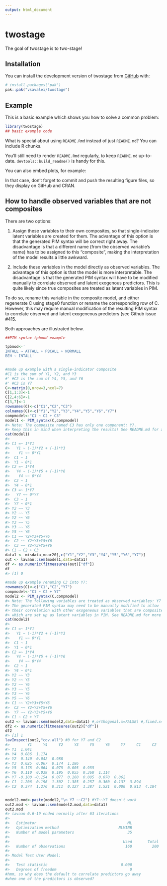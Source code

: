 ```yaml
---
output: html_document
---
```


<!-- README.md is generated from README.Rmd. Please edit that file -->

# twostage

<!-- badges: start -->
<!-- badges: end -->

The goal of twostage is to two-stage!

## Installation

You can install the development version of twostage from
[GitHub](https://github.com/) with:

``` r
# install.packages("pak")
pak::pak("vsavalei/twostage")
```

## Example

This is a basic example which shows you how to solve a common problem:

``` r
library(twostage)
## basic example code
```

What is special about using `README.Rmd` instead of just `README.md`?
You can include R chunks.

You’ll still need to render `README.Rmd` regularly, to keep `README.md`
up-to-date. `devtools::build_readme()` is handy for this.

You can also embed plots, for example:

In that case, don’t forget to commit and push the resulting figure
files, so they display on GitHub and CRAN.

## How to handle observed variables that are not composites

There are two options:

1)  Assign these variables to their own composites, so that
    single-indicator latent variables are created for them. The
    advantage of this option is that the generated PIM syntax will be
    correct right away. The disadvantage is that a different name (from
    the observed variable’s name) has to be assigned to this
    “composite”, making the interpretation of the model results a little
    awkward.

2)  Include these variables in the model directly as observed variables.
    The advantage of this option is that the model is more
    interpretable. The disadvantage is that the generated PIM syntax
    will have to be modified manually to correlate observed and latent
    exogenous predictors. This is quite likely since true composites are
    treated as latent variables in PIM.

To do so, rename this variable in the composite model, and either
regenerate C using stage0 function or rename the corresponding row of C.
However, this may require manual modification of the resulting PIM
syntax to correlate observed and latent exogeneous predictors (see
Github issue \#415.

Both approaches are illustrated below.

``` r
##PIM syntax tpbmod example

tpbmod<-'
INTALL ~ ATTALL + PBCALL + NORMALL
BEH ~ INTALL'


#made up example with a single-indicator composite
#C1 is the sum of Y1, Y2, and Y3
#' #C2 is the sum of Y4, Y5, and Y6
#' #C3 is Y7
C<-matrix(0,nrow=3,ncol=7)
C[1,1:3]<-1
C[2,4:6]<-1
C[3,7]<-1
rownames(C)<-c("C1","C2","C3")
colnames(C)<-c("Y1","Y2","Y3","Y4","Y5","Y6","Y7")
compmodel<-"C1 ~ C2 + C3"
model1 <- PIM_syntax(C,compmodel)
#> Note: The composite named C3 has only one component: Y7. 
#> Keep this in mind when interpreting the results! See README.md for alternatives.
cat(model1)
#> 
#> C1 =~ 1*Y1
#>   Y1 ~ (-1)*Y2 + (-1)*Y3
#>    Y1 ~~ 0*Y1 
#>  C1 ~ 1  
#>  Y1 ~ 0*1
#> C2 =~ 1*Y4
#>   Y4 ~ (-1)*Y5 + (-1)*Y6
#>    Y4 ~~ 0*Y4 
#>  C2 ~ 1  
#>  Y4 ~ 0*1
#> C3 =~ 1*Y7
#>   Y7 ~~ 0*Y7 
#>  C3 ~ 1  
#>  Y7 ~ 0*1
#> Y2 ~~ Y3
#> Y2 ~~ Y5
#> Y2 ~~ Y6
#> Y3 ~~ Y5
#> Y3 ~~ Y6
#> Y5 ~~ Y6 
#> C1 ~~ Y2+Y3+Y5+Y6 
#>  C2 ~~ Y2+Y3+Y5+Y6 
#>  C3 ~~ Y2+Y3+Y5+Y6
#> C1 ~ C2 + C3
data1 <- misdata_mcar20[,c("Y1","Y2","Y3","Y4","Y5","Y6","Y7")]
out <- lavaan::sem(model1,data=data1)
df <- as.numeric(fitmeasures(out)["df"])
df
#> [1] 0

#made up example renaming C3 into Y7:
rownames(C)<-c("C1","C2","Y7")
compmodel<-"C1 ~ C2 + Y7"
model2 <- PIM_syntax(C,compmodel)
#> Note: The following variables are treated as observed variables: Y7 
#> The generated PIM syntax may need to be manually modified to allow 
#> their correlation with other exogeneous variables that are composites, 
#> which are set up as latent variables in PIM. See README.md for more detail.
cat(model2)
#> 
#> C1 =~ 1*Y1
#>   Y1 ~ (-1)*Y2 + (-1)*Y3
#>    Y1 ~~ 0*Y1 
#>  C1 ~ 1  
#>  Y1 ~ 0*1
#> C2 =~ 1*Y4
#>   Y4 ~ (-1)*Y5 + (-1)*Y6
#>    Y4 ~~ 0*Y4 
#>  C2 ~ 1  
#>  Y4 ~ 0*1
#> Y2 ~~ Y3
#> Y2 ~~ Y5
#> Y2 ~~ Y6
#> Y3 ~~ Y5
#> Y3 ~~ Y6
#> Y5 ~~ Y6 
#> C1 ~~ Y2+Y3+Y5+Y6 
#>  C2 ~~ Y2+Y3+Y5+Y6 
#>  Y7 ~~ Y2+Y3+Y5+Y6
#> C1 ~ C2 + Y7
out2 <- lavaan::sem(model2,data=data1) #,orthogonal.x=FALSE) #,fixed.x=FALSE,missing="ML")
df2 <- as.numeric(fitmeasures(out2)["df"])
df2
#> [1] 1
lavInspect(out2,"cov.all") #0 for Y7 and C2
#>        Y1     Y4     Y2     Y3     Y5     Y6     Y7     C1     C2
#> Y1  1.041                                                        
#> Y4  0.086  1.174                                                 
#> Y2  0.140  0.042  0.988                                          
#> Y3  0.025  0.067  0.174  1.186                                   
#> Y5  0.178  0.064  0.075  0.005  0.955                            
#> Y6  0.110  0.039  0.195  0.055  0.368  1.114                     
#> Y7 -0.100 -0.154  0.077  0.160  0.085  0.070  0.862              
#> C1  1.206  0.196  1.302  1.385  0.257  0.360  0.137  3.894       
#> C2  0.374  1.276  0.311  0.127  1.387  1.521  0.000  0.813  4.184


model2.mod<-paste(model2,"\n Y7 ~~C2") #Y7~~Y7 doesn't work
out2.mod <- lavaan::sem(model2.mod,data=data1)
out2.mod
#> lavaan 0.6-19 ended normally after 63 iterations
#> 
#>   Estimator                                         ML
#>   Optimization method                           NLMINB
#>   Number of model parameters                        35
#> 
#>                                                   Used       Total
#>   Number of observations                           160         200
#> 
#> Model Test User Model:
#>                                                       
#>   Test statistic                                 0.000
#>   Degrees of freedom                                 0
#hmm, so why does the default to correlate predictors go away
#when one of the predictors is observed?
```
